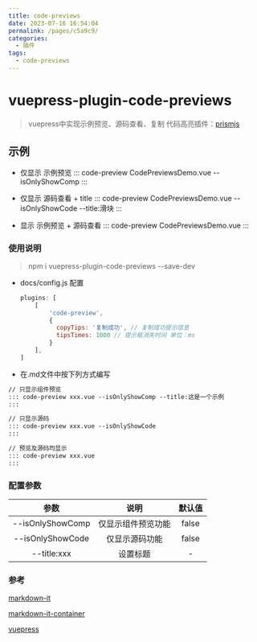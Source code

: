 ```yaml
---
title: code-previews
date: 2023-07-16 16:54:04
permalink: /pages/c5a9c9/
categories:
  - 插件
tags:
  - code-previews
---
```


# vuepress-plugin-code-previews

> vuepress中实现示例预览、源码查看、复制
> 代码高亮插件：[prismjs](https://prismjs.com/examples.html)


## 示例


- 仅显示 示例预览
::: code-preview CodePreviewsDemo.vue --isOnlyShowComp
:::



- 仅显示 源码查看 + title
::: code-preview CodePreviewsDemo.vue --isOnlyShowCode --title:滑块
:::



- 显示 示例预览 + 源码查看
::: code-preview CodePreviewsDemo.vue
:::



### 使用说明

> npm i vuepress-plugin-code-previews --save-dev

- docs/config.js 配置

  ```javascript
  plugins: [
      [
          'code-preview', 
          { 
          	copyTips: '复制成功', // 复制成功提示信息
            tipsTimes: 1000 // 提示框消失时间 单位：ms
      	  }
      ],
  ]
  ```



- 在.md文件中按下列方式编写

```markdown
// 只显示组件预览
::: code-preview xxx.vue --isOnlyShowComp --title:这是一个示例
:::

// 只显示源码
::: code-preview xxx.vue --isOnlyShowCode
:::

// 预览及源码均显示
::: code-preview xxx.vue
:::
```



### 配置参数

|        参数        |    说明     |  默认值  |
|:----------------:|:---------:|:-----:|
| --isOnlyShowComp | 仅显示组件预览功能 | false |
| --isOnlyShowCode |  仅显示源码功能  | false |
|   --title:xxx    |   设置标题    |   -   |



### 参考

[markdown-it](https://github.com/markdown-it/markdown-it)

[markdown-it-container](https://github.com/hackmdio/markdown-it-container)

[vuepress](http://www.fenovice.com/doc/vuepress-next/advanced/plugin.html)


<Vssue title="评论" />
